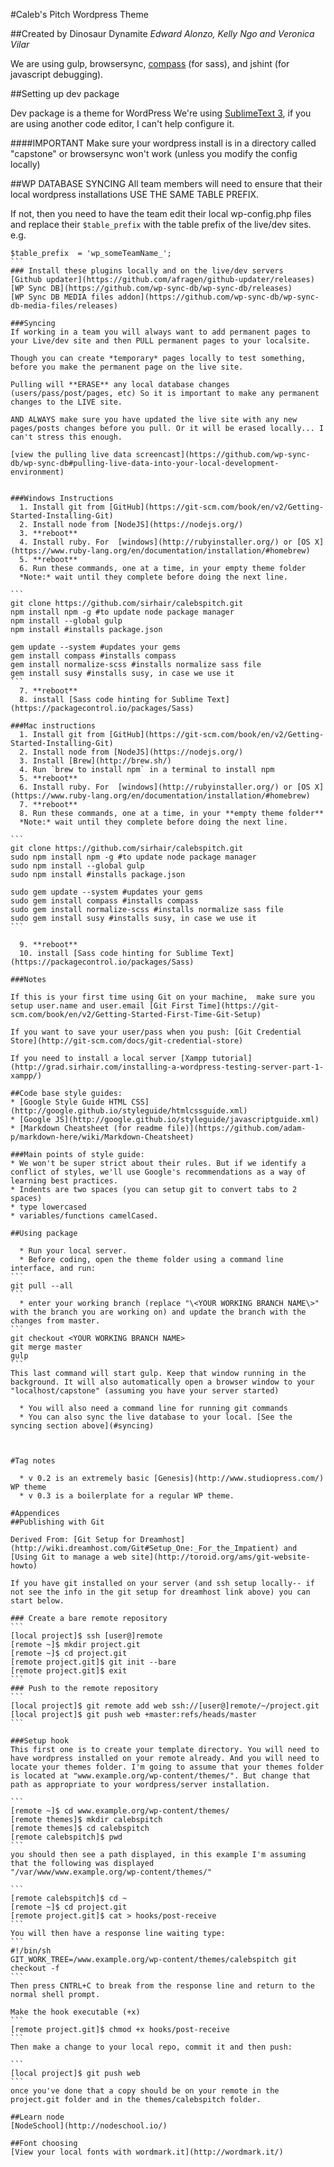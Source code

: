 #Caleb's Pitch Wordpress Theme 

##Created by Dinosaur Dynamite
*Edward Alonzo, Kelly Ngo and Veronica Vilar*

We are using gulp, browsersync, [compass](http://compass-style.org/) (for sass), and jshint (for javascript debugging).

##Setting up dev package

Dev package is a theme for WordPress
We're using [SublimeText 3](http://www.sublimetext.com/3), if you are using another code editor, I can't help configure it.

####IMPORTANT
Make sure your wordpress install is in a directory called "capstone" or browsersync won't work (unless you modify the config locally)

##WP DATABASE SYNCING
All team members will need to ensure that their local wordpress installations USE THE SAME TABLE PREFIX.

If not, then you need to have the team edit their local wp-config.php files and replace their ```$table_prefix``` with the table prefix of the live/dev sites.
e.g.
````
$table_prefix  = 'wp_someTeamName_';
```
### Install these plugins locally and on the live/dev servers
[Github updater](https://github.com/afragen/github-updater/releases)
[WP Sync DB](https://github.com/wp-sync-db/wp-sync-db/releases)
[WP Sync DB MEDIA files addon](https://github.com/wp-sync-db/wp-sync-db-media-files/releases)

###Syncing
If working in a team you will always want to add permanent pages to your Live/dev site and then PULL permanent pages to your localsite.

Though you can create *temporary* pages locally to test something, before you make the permanent page on the live site.

Pulling will **ERASE** any local database changes (users/pass/post/pages, etc) So it is important to make any permanent changes to the LIVE site.

AND ALWAYS make sure you have updated the live site with any new pages/posts changes before you pull. Or it will be erased locally... I can't stress this enough.

[view the pulling live data screencast](https://github.com/wp-sync-db/wp-sync-db#pulling-live-data-into-your-local-development-environment)


###Windows Instructions
  1. Install git from [GitHub](https://git-scm.com/book/en/v2/Getting-Started-Installing-Git)
  2. Install node from [NodeJS](https://nodejs.org/)
  3. **reboot**
  4. Install ruby. For  [windows](http://rubyinstaller.org/) or [OS X](https://www.ruby-lang.org/en/documentation/installation/#homebrew)
  5. **reboot**
  6. Run these commands, one at a time, in your empty theme folder 
  *Note:* wait until they complete before doing the next line.

```
git clone https://github.com/sirhair/calebspitch.git
npm install npm -g #to update node package manager
npm install --global gulp
npm install #installs package.json

gem update --system #updates your gems
gem install compass #installs compass
gem install normalize-scss #installs normalize sass file
gem install susy #installs susy, in case we use it
```
  7. **reboot**
  8. install [Sass code hinting for Sublime Text](https://packagecontrol.io/packages/Sass) 

###Mac instructions
  1. Install git from [GitHub](https://git-scm.com/book/en/v2/Getting-Started-Installing-Git)
  2. Install node from [NodeJS](https://nodejs.org/)
  3. Install [Brew](http://brew.sh/)
  4. Run `brew to install npm` in a terminal to install npm
  5. **reboot**
  6. Install ruby. For  [windows](http://rubyinstaller.org/) or [OS X](https://www.ruby-lang.org/en/documentation/installation/#homebrew)
  7. **reboot**
  8. Run these commands, one at a time, in your **empty theme folder** 
  *Note:* wait until they complete before doing the next line.

```
git clone https://github.com/sirhair/calebspitch.git
sudo npm install npm -g #to update node package manager
sudo npm install --global gulp
sudo npm install #installs package.json

sudo gem update --system #updates your gems
sudo gem install compass #installs compass
sudo gem install normalize-scss #installs normalize sass file
sudo gem install susy #installs susy, in case we use it
```
  
  9. **reboot**
  10. install [Sass code hinting for Sublime Text](https://packagecontrol.io/packages/Sass) 

###Notes

If this is your first time using Git on your machine,  make sure you setup user.name and user.email [Git First Time](https://git-scm.com/book/en/v2/Getting-Started-First-Time-Git-Setup) 

If you want to save your user/pass when you push: [Git Credential Store](http://git-scm.com/docs/git-credential-store)

If you need to install a local server [Xampp tutorial](http://grad.sirhair.com/installing-a-wordpress-testing-server-part-1-xampp/)

##Code base style guides: 
* [Google Style Guide HTML CSS](http://google.github.io/styleguide/htmlcssguide.xml)
* [Google JS](http://google.github.io/styleguide/javascriptguide.xml)
* [Markdown Cheatsheet (for readme file)](https://github.com/adam-p/markdown-here/wiki/Markdown-Cheatsheet)

###Main points of style guide: 
* We won't be super strict about their rules. But if we identify a conflict of styles, we'll use Google's recommendations as a way of learning best practices.
* Indents are two spaces (you can setup git to convert tabs to 2 spaces)
* type lowercased
* variables/functions camelCased.

##Using package

  * Run your local server.
  * Before coding, open the theme folder using a command line interface, and run: 
```
git pull --all
```
  * enter your working branch (replace "\<YOUR WORKING BRANCH NAME\>" with the branch you are working on) and update the branch with the changes from master.
```
git checkout <YOUR WORKING BRANCH NAME>
git merge master
gulp
```
This last command will start gulp. Keep that window running in the background. It will also automatically open a browser window to your "localhost/capstone" (assuming you have your server started)

  * You will also need a command line for running git commands
  * You can also sync the live database to your local. [See the syncing section above](#syncing)



#Tag notes

  * v 0.2 is an extremely basic [Genesis](http://www.studiopress.com/) WP theme 
  * v 0.3 is a boilerplate for a regular WP theme.

#Appendices
##Publishing with Git

Derived From: [Git Setup for Dreamhost](http://wiki.dreamhost.com/Git#Setup_One:_For_the_Impatient) and [Using Git to manage a web site](http://toroid.org/ams/git-website-howto)

If you have git installed on your server (and ssh setup locally-- if not see the info in the git setup for dreamhost link above) you can start below.

### Create a bare remote repository
```
[local project]$ ssh [user@]remote
[remote ~]$ mkdir project.git
[remote ~]$ cd project.git
[remote project.git]$ git init --bare
[remote project.git]$ exit
```
### Push to the remote repository
```
[local project]$ git remote add web ssh://[user@]remote/~/project.git
[local project]$ git push web +master:refs/heads/master
```

###Setup hook
This first one is to create your template directory. You will need to have wordpress installed on your remote already. And you will need to locate your themes folder. I'm going to assume that your themes folder is located at "www.example.org/wp-content/themes/". But change that path as appropriate to your wordpress/server installation.

```
[remote ~]$ cd www.example.org/wp-content/themes/
[remote themes]$ mkdir calebspitch
[remote themes]$ cd calebspitch
[remote calebspitch]$ pwd
```
you should then see a path displayed, in this example I'm assuming that the following was displayed
"/var/www/www.example.org/wp-content/themes/"

```
[remote calebspitch]$ cd ~
[remote ~]$ cd project.git
[remote project.git]$ cat > hooks/post-receive
```
You will then have a response line waiting type:
```
#!/bin/sh
GIT_WORK_TREE=/www.example.org/wp-content/themes/calebspitch git checkout -f
```
Then press CNTRL+C to break from the response line and return to the normal shell prompt.

Make the hook executable (+x)
```
[remote project.git]$ chmod +x hooks/post-receive
```
Then make a change to your local repo, commit it and then push:

```
[local project]$ git push web
```
once you've done that a copy should be on your remote in the project.git folder and in the themes/calebspitch folder.

##Learn node
[NodeSchool](http://nodeschool.io/)

##Font choosing
[View your local fonts with wordmark.it](http://wordmark.it/)